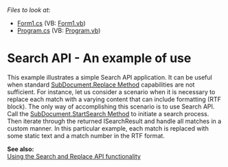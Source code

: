 <!-- default file list -->
*Files to look at*:

* [Form1.cs](./CS/Form1.cs) (VB: [Form1.vb](./VB/Form1.vb))
* [Program.cs](./CS/Program.cs) (VB: [Program.vb](./VB/Program.vb))
<!-- default file list end -->
# Search API - An example of use


<p>This example illustrates a simple Search API application. It can be useful when standard <a href="http://documentation.devexpress.com/#CoreLibraries/DevExpressXtraRichEditAPINativeSubDocument_Replacetopic"><u>SubDocument.Replace Method</u></a> capabilities are not sufficient. For instance, let us consider a scenario when it is necessary to replace each match with a varying content that can include formatting (RTF block). The only way of accomplishing this scenario is to use Search API. Call the <a href="http://documentation.devexpress.com/#CoreLibraries/DevExpressXtraRichEditAPINativeSubDocument_StartSearchtopic793"><u>SubDocument.StartSearch Method</u></a> to initiate a search process. Then iterate through the returned ISearchResult and handle all matches in a custom manner. In this particular example, each match is replaced with some static text and a match number in the RTF format.</p><p><strong>See also:</strong><br />
<a href="https://www.devexpress.com/Support/Center/p/E1677">Using the Search and Replace API functionality</a></p>

<br/>


